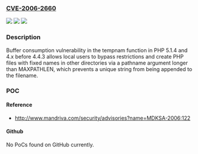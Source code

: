 ### [CVE-2006-2660](https://cve.mitre.org/cgi-bin/cvename.cgi?name=CVE-2006-2660)
![](https://img.shields.io/static/v1?label=Product&message=n%2Fa&color=blue)
![](https://img.shields.io/static/v1?label=Version&message=n%2Fa&color=blue)
![](https://img.shields.io/static/v1?label=Vulnerability&message=n%2Fa&color=brighgreen)

### Description

Buffer consumption vulnerability in the tempnam function in PHP 5.1.4 and 4.x before 4.4.3 allows local users to bypass restrictions and create PHP files with fixed names in other directories via a pathname argument longer than MAXPATHLEN, which prevents a unique string from being appended to the filename.

### POC

#### Reference
- http://www.mandriva.com/security/advisories?name=MDKSA-2006:122

#### Github
No PoCs found on GitHub currently.

